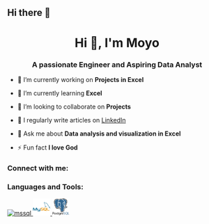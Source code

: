 ## Hi there 👋


<h1 align="center">Hi 👋, I'm Moyo</h1>
<h3 align="center">A passionate Engineer and Aspiring Data Analyst</h3>

- 🔭 I’m currently working on **Projects in Excel**

- 🌱 I’m currently learning **Excel**

- 👯 I’m looking to collaborate on **Projects**

- 📝 I regularly write articles on [LinkedIn](LinkedIn)

- 💬 Ask me about **Data analysis and visualization in Excel**

- ⚡ Fun fact **I love God**

<h3 align="left">Connect with me:</h3>
<p align="left">
</p>

<h3 align="left">Languages and Tools:</h3>
<p align="left"> <a href="https://www.microsoft.com/en-us/sql-server" target="_blank" rel="noreferrer"> <img src="https://www.svgrepo.com/show/303229/microsoft-sql-server-logo.svg" alt="mssql" width="40" height="40"/> </a> <a href="https://www.mysql.com/" target="_blank" rel="noreferrer"> <img src="https://raw.githubusercontent.com/devicons/devicon/master/icons/mysql/mysql-original-wordmark.svg" alt="mysql" width="40" height="40"/> </a> <a href="https://www.postgresql.org" target="_blank" rel="noreferrer"> <img src="https://raw.githubusercontent.com/devicons/devicon/master/icons/postgresql/postgresql-original-wordmark.svg" alt="postgresql" width="40" height="40"/> </a> </p>


